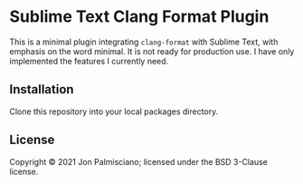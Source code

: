 # Sublime Text Clang Format Plugin

This is a minimal plugin integrating `clang-format` with Sublime Text, with
emphasis on the word minimal. It is not ready for production use. I have only
implemented the features I currently need.

## Installation

Clone this repository into your local packages directory.

## License

Copyright &copy; 2021 Jon Palmisciano; licensed under the BSD 3-Clause license.
